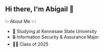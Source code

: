 ## Hi there, I'm Abigail 👋

✨ About Me ✨:

- 🦉 Studying at Kennesaw State University
- 🔒 Information Security & Assurance Major
- 👩‍🎓 Class of 2025
